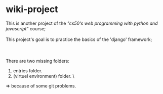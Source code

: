 # wiki-project
This is another project of the *"cs50's web programming with python and javascript"* course;\
\
This project's goal is to practice the basics of the 'django' framework;\
\
\
\
There are two missing folders:

  1. entries folder.
  2. (virtuel environment) folder.
 \
 
 => because of some git problems. 
